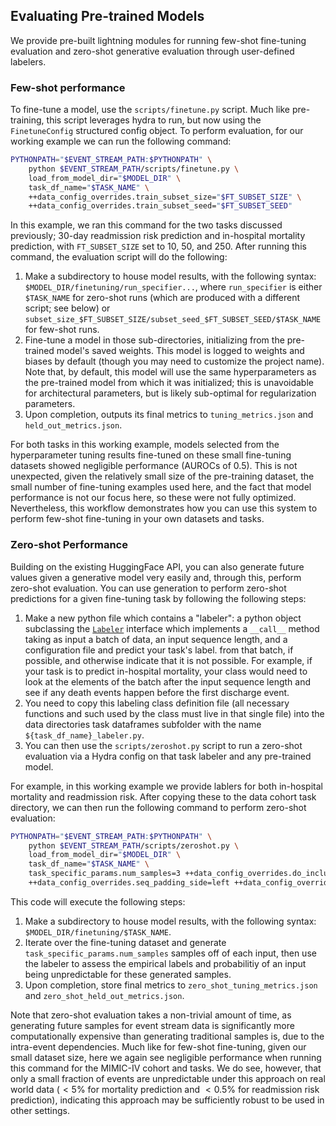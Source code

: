 ## Evaluating Pre-trained Models

We provide pre-built lightning modules for running few-shot fine-tuning evaluation and zero-shot generative
evaluation through user-defined labelers.

### Few-shot performance

To fine-tune a model, use the `scripts/finetune.py` script. Much like pre-training, this script
leverages hydra to run, but now using the `FinetuneConfig` structured config object. To perform evaluation,
for our working example we can run the following command:

```bash
PYTHONPATH="$EVENT_STREAM_PATH:$PYTHONPATH" \
	python $EVENT_STREAM_PATH/scripts/finetune.py \
	load_from_model_dir="$MODEL_DIR" \
	task_df_name="$TASK_NAME" \
	++data_config_overrides.train_subset_size="$FT_SUBSET_SIZE" \
	++data_config_overrides.train_subset_seed="$FT_SUBSET_SEED"
```

In this example, we ran this command for the two tasks discussed previously; 30-day readmission risk
prediction and in-hospital mortality prediction, with `FT_SUBSET_SIZE` set to 10, 50, and 250. After running
this command, the evaluation script will do the following:

1. Make a subdirectory to house model results, with the following syntax:
   `$MODEL_DIR/finetuning/run_specifier...`, where `run_specifier` is either `$TASK_NAME` for zero-shot
   runs (which are produced with a different script; see below) or
   `subset_size_$FT_SUBSET_SIZE/subset_seed_$FT_SUBSET_SEED/$TASK_NAME` for few-shot runs.
2. Fine-tune a model in those sub-directories, initializing from the pre-trained model's saved weights. This
   model is logged to weights and biases by default (though you may need to customize the project name).
   Note that, by default, this model will use the same hyperparameters as the pre-trained model from which
   it was initialized; this is unavoidable for architectural parameters, but is likely sub-optimal for
   regularization parameters.
3. Upon completion, outputs its final metrics to `tuning_metrics.json` and `held_out_metrics.json`.

For both tasks in this working example, models selected from the hyperparameter tuning results fine-tuned on
these small fine-tuning datasets showed negligible performance (AUROCs of 0.5). This is not unexpected, given
the relatively small size of the pre-training dataset, the small number of fine-tuning examples used here, and
the fact that model performance is not our focus here, so these were not fully optimized. Nevertheless, this
workflow demonstrates how you can use this system to perform few-shot fine-tuning in your own datasets and
tasks.

### Zero-shot Performance

Building on the existing HuggingFace API, you can also generate future values given a generative model very
easily and, through this, perform zero-shot evaluation. You can use generation to perform zero-shot
predictions for a given fine-tuning task by following the following steps:

1. Make a new python file which contains a "labeler": a python object subclassing the
   [`Labeler`](EventStream/transformer/zero_shot_labeler.py) interface which implements a `__call__` method
   taking as input a batch of data, an input sequence length, and a configuration file and predict your task's
   label. from that batch, if possible, and otherwise indicate that it is not possible. For example, if your
   task is to predict in-hospital mortality, your class would need to look at the elements of the batch after
   the input sequence length and see if any death events happen before the first discharge event.
2. You need to copy this labeling class definition file (all necessary functions and such used by the class
   must live in that single file) into the data directories task dataframes subfolder with the name
   `${task_df_name}_labeler.py`.
3. You can then use the `scripts/zeroshot.py` script to run a zero-shot evaluation via a Hydra
   config on that task labeler and any pre-trained model.

For example, in this working example we provide lablers for both in-hospital mortality and readmission risk.
After copying these to the data cohort task directory, we can then run the following command to perform
zero-shot evaluation:

```bash
PYTHONPATH="$EVENT_STREAM_PATH:$PYTHONPATH" \
	python $EVENT_STREAM_PATH/scripts/zeroshot.py \
	load_from_model_dir="$MODEL_DIR" \
	task_df_name="$TASK_NAME" \
	task_specific_params.num_samples=3 ++data_config_overrides.do_include_start_time_min=True \
	++data_config_overrides.seq_padding_side=left ++data_config_overrides.max_seq_len=128
```

This code will execute the following steps:

1. Make a subdirectory to house model results, with the following syntax:
   `$MODEL_DIR/finetuning/$TASK_NAME`.
2. Iterate over the fine-tuning dataset and generate `task_specific_params.num_samples` samples off of each
   input, then use the labeler to assess the empirical labels and probabilitiy of an input being unpredictable
   for these generated samples.
3. Upon completion, store final metrics to `zero_shot_tuning_metrics.json` and
   `zero_shot_held_out_metrics.json`.

Note that zero-shot evaluation takes a non-trivial amount of time, as generating future samples for event
stream data is significantly more computationally expensive than generating traditional samples is, due to the
intra-event dependencies. Much like for few-shot fine-tuning, given our small dataset size, here we again see
negligible performance when running this command for the MIMIC-IV cohort and tasks. We do see, however, that
only a small fraction of events are unpredictable under this approach on real world data ($<5\%$ for mortality
prediction and $<0.5\%$ for readmission risk prediction), indicating this approach may be sufficiently robust
to be used in other settings.
